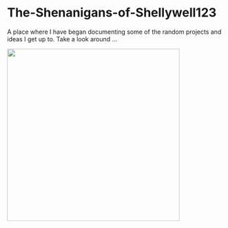 # The-Shenanigans-of-Shellywell123

A place where I have began documenting some of the random projects and ideas I get up to. Take a look around …

<a href="https://shellywell123shellywell123.dev/index.html">
        <img src="https://shellywell123shellywell123.dev/assets/menu/visit-site.png" width="400" />
</a>